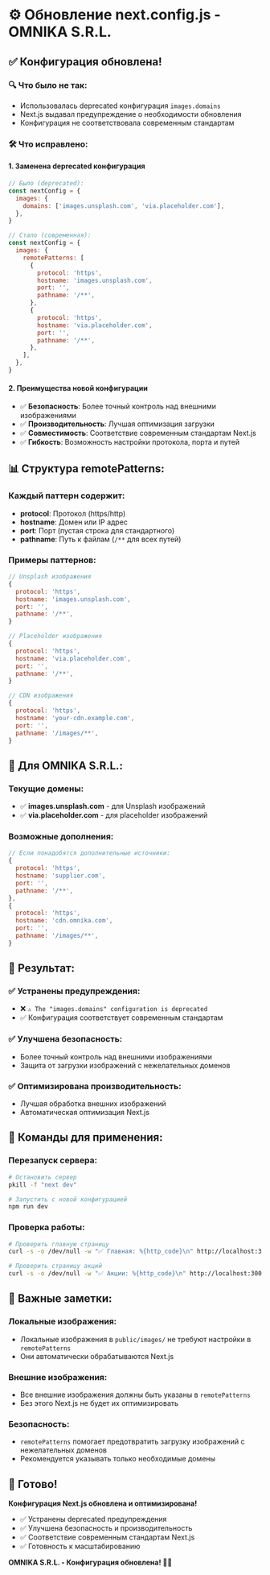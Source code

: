 # ⚙️ Обновление next.config.js - OMNIKA S.R.L.

## ✅ Конфигурация обновлена!

### 🔍 Что было не так:
- Использовалась deprecated конфигурация `images.domains`
- Next.js выдавал предупреждение о необходимости обновления
- Конфигурация не соответствовала современным стандартам

### 🛠️ Что исправлено:

#### **1. Заменена deprecated конфигурация**
```js
// Было (deprecated):
const nextConfig = {
  images: {
    domains: ['images.unsplash.com', 'via.placeholder.com'],
  },
}

// Стало (современная):
const nextConfig = {
  images: {
    remotePatterns: [
      {
        protocol: 'https',
        hostname: 'images.unsplash.com',
        port: '',
        pathname: '/**',
      },
      {
        protocol: 'https',
        hostname: 'via.placeholder.com',
        port: '',
        pathname: '/**',
      },
    ],
  },
}
```

#### **2. Преимущества новой конфигурации**
- ✅ **Безопасность**: Более точный контроль над внешними изображениями
- ✅ **Производительность**: Лучшая оптимизация загрузки
- ✅ **Совместимость**: Соответствие современным стандартам Next.js
- ✅ **Гибкость**: Возможность настройки протокола, порта и путей

## 📊 Структура remotePatterns:

### **Каждый паттерн содержит:**
- **protocol**: Протокол (https/http)
- **hostname**: Домен или IP адрес
- **port**: Порт (пустая строка для стандартного)
- **pathname**: Путь к файлам (`/**` для всех путей)

### **Примеры паттернов:**
```js
// Unsplash изображения
{
  protocol: 'https',
  hostname: 'images.unsplash.com',
  port: '',
  pathname: '/**',
}

// Placeholder изображения
{
  protocol: 'https',
  hostname: 'via.placeholder.com',
  port: '',
  pathname: '/**',
}

// CDN изображения
{
  protocol: 'https',
  hostname: 'your-cdn.example.com',
  port: '',
  pathname: '/images/**',
}
```

## 🎯 Для OMNIKA S.R.L.:

### **Текущие домены:**
- ✅ **images.unsplash.com** - для Unsplash изображений
- ✅ **via.placeholder.com** - для placeholder изображений

### **Возможные дополнения:**
```js
// Если понадобятся дополнительные источники:
{
  protocol: 'https',
  hostname: 'supplier.com',
  port: '',
  pathname: '/**',
},
{
  protocol: 'https',
  hostname: 'cdn.omnika.com',
  port: '',
  pathname: '/images/**',
}
```

## 🚀 Результат:

### ✅ Устранены предупреждения:
- ❌ `⚠ The "images.domains" configuration is deprecated`
- ✅ Конфигурация соответствует современным стандартам

### ✅ Улучшена безопасность:
- Более точный контроль над внешними изображениями
- Защита от загрузки изображений с нежелательных доменов

### ✅ Оптимизирована производительность:
- Лучшая обработка внешних изображений
- Автоматическая оптимизация Next.js

## 🔧 Команды для применения:

### **Перезапуск сервера:**
```bash
# Остановить сервер
pkill -f "next dev"

# Запустить с новой конфигурацией
npm run dev
```

### **Проверка работы:**
```bash
# Проверить главную страницу
curl -s -o /dev/null -w "✅ Главная: %{http_code}\n" http://localhost:3000/

# Проверить страницу акций
curl -s -o /dev/null -w "✅ Акции: %{http_code}\n" http://localhost:3000/promotions
```

## 📝 Важные заметки:

### **Локальные изображения:**
- Локальные изображения в `public/images/` не требуют настройки в `remotePatterns`
- Они автоматически обрабатываются Next.js

### **Внешние изображения:**
- Все внешние изображения должны быть указаны в `remotePatterns`
- Без этого Next.js не будет их оптимизировать

### **Безопасность:**
- `remotePatterns` помогает предотвратить загрузку изображений с нежелательных доменов
- Рекомендуется указывать только необходимые домены

## 🎉 Готово!

**Конфигурация Next.js обновлена и оптимизирована!**

- ✅ Устранены deprecated предупреждения
- ✅ Улучшена безопасность и производительность
- ✅ Соответствие современным стандартам Next.js
- ✅ Готовность к масштабированию

**OMNIKA S.R.L. - Конфигурация обновлена! 🚗💨**

